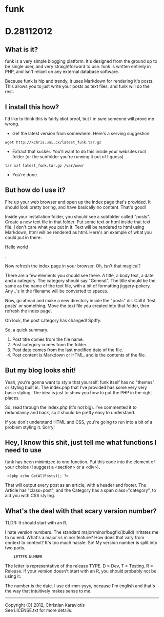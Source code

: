 #                                funk
#                             D.28112012

What is it?
-----------

funk is a very simple blogging platform. It's designed from the ground up to be single user, and very straightforward to use. funk is written entirely in PHP, and isn't reliant on any external database software.

Because funk is hip and trendy, it uses Markdown for rendering it's posts. This allows you to just write your posts as text files, and funk will do the rest.

I install this how?
-------------------

I'd like to think this is fairly idiot proof, but I'm sure someone will prove me wrong.

- Get the latest version from somewhere. Here's a serving suggestion  
    
~~~~~~~~~~~~~~~~~~~~~~~~~~~~~~~~~~~~~~~~~~~~~
wget http://kchris.uni.cx/latest_funk.tar.gz
~~~~~~~~~~~~~~~~~~~~~~~~~~~~~~~~~~~~~~~~~~~~~
    
- Extract that sucker. You'll want to do this inside your websites root folder (or the subfolder you're running it out of I guess)

~~~~~~~~~~~~~~~~~~~~~~~~~~~~~~~~~~~~~
tar xzf latest_funk.tar.gz /var/www/
~~~~~~~~~~~~~~~~~~~~~~~~~~~~~~~~~~~~~

- You're done.

But how do I use it?
--------------------

Fire up your web browser and open up the index page that's provided. It should look pretty boring, and have basically no content. That's good!

Inside your installation folder, you should see a subfolder called "posts". Create a new text file in that folder. Put some text or html inside that text file. I don't care what you put in it. Text will be rendered to html using Markdown, html will be rendered as html. Here's an example of what you could put in there: <p>Hello world</p>.

Now refresh the index page in your browser. Oh, isn't that magical?

There are a few elements you should see there. A title, a body text, a date and a category. The category should say "General". The title should be the same as the name of the text file, with a bit of formatting jiggery-pokery. Any _'s in the filename will be converted to spaces.

Now, go ahead and make a new directory inside the "posts" dir. Call it 'test posts' or something. Move the text file you created into that folder, then refresh the index page.

Oh look, the post category has changed! Spiffy.

So, a quick summary.

1. Post title comes from the file name.
2. Post category comes from the folder.
3. Post date comes from the last modified date of the file.
4. Post content is Markdown or HTML, and is the contents of the file.

But my blog looks shit!
-----------------------

Yeah, you're gonna want to style that yourself. funk itself has no "themes" or styling built in. The index.php that I've provided has some very very basic styling. The idea is just to show you how to put the PHP in the right places.

So, read through the index.php (it's not big). I've commented it to redundancy and back, so it should be pretty easy to understand.

If you don't understand HTML and CSS, you're going to run into a bit of a problem styling it. Sorry!

Hey, I know this shit, just tell me what functions I need to use
----------------------------------------------------------------

funk has been minimized to one function. Put this code into the element of your choice (I suggest a <section\> or a <div\>).

~~~
 <?php echo GetAllPosts(); ?>
~~~

That will output every post as an article, with a header and footer.  The Article has "class=post", and the Category has a span class="category", to aid you with CSS styling.

What's the deal with that scary version number?
-----------------------------------------------

TLDR: It should start with an R.

I hate version numbers. The standard major/minor/bugfix/(build) irritates me to no end. What's a major vs minor feature? How does that vary from context to context? It's too much hassle. So! My version number is split into two parts.

        LETTER.NUMBER
        
The letter is representative of the release TYPE. D = Dev, T = Testing. R = Release. If your version doesn't start with an R, you should probably not be using it.

The number is the date. I use dd-mm-yyyy, because I'm english and that's the way that intuitively makes sense to me.

-------------------------------------------------------------------------------
Copyright (C) 2012, Christian Karaviotis  
See LICENSE.txt for more details. 
